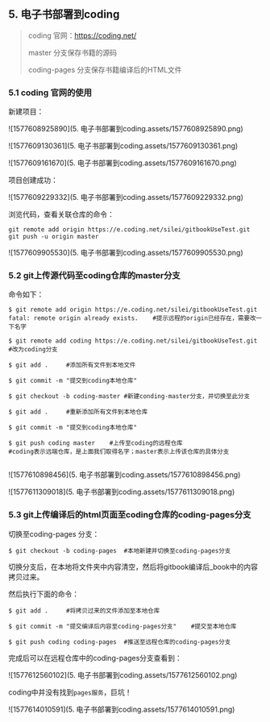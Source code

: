 ## 5. 电子书部署到coding

> coding 官网：<https://coding.net/>
>
> master 分支保存书籍的源码
>
> coding-pages 分支保存书籍编译后的HTML文件

### 5.1 coding 官网的使用

新建项目：

![1577608925890](5. 电子书部署到coding.assets/1577608925890.png)

![1577609130361](5. 电子书部署到coding.assets/1577609130361.png)

![1577609161670](5. 电子书部署到coding.assets/1577609161670.png)

项目创建成功：

![1577609229332](5. 电子书部署到coding.assets/1577609229332.png)

浏览代码，查看关联仓库的命令：

```shell
git remote add origin https://e.coding.net/silei/gitbookUseTest.git
git push -u origin master
```

![1577609905530](5. 电子书部署到coding.assets/1577609905530.png)

### 5.2 git上传源代码至coding仓库的master分支

命令如下：

```shell
$ git remote add origin https://e.coding.net/silei/gitbookUseTest.git
fatal: remote origin already exists.	#提示远程的origin已经存在，需要改一下名字

$ git remote add coding https://e.coding.net/silei/gitbookUseTest.git	#改为coding分支

$ git add .		#添加所有文件到本地文件

$ git commit -m "提交到coding本地仓库"

$ git checkout -b coding-master	#新建conding-master分支，并切换至此分支

$ git add .		#重新添加所有文件到本地仓库

$ git commit -m "提交到coding本地仓库"

$ git push coding master	#上传至coding的远程仓库
#coding表示远端仓库，是上面我们取得名字；master表示上传该仓库的具体分支


```

![1577610898456](5. 电子书部署到coding.assets/1577610898456.png)

![1577611309018](5. 电子书部署到coding.assets/1577611309018.png)

### 5.3 git上传编译后的html页面至coding仓库的coding-pages分支

切换至coding-pages 分支：

```shell
$ git checkout -b coding-pages	#本地新建并切换至coding-pages分支
```

切换分支后，在本地将文件夹中内容清空，然后将gitbook编译后_book中的内容拷贝过来。

然后执行下面的命令：

```shell
$ git add .		#将拷贝过来的文件添加至本地仓库

$ git commit -m "提交编译后内容至coding-pages分支"	#提交至本地仓库

$ git push coding coding-pages	#推送至远程仓库的coding-pages分支
```

完成后可以在远程仓库中的coding-pages分支查看到：

![1577612560102](5. 电子书部署到coding.assets/1577612560102.png)

coding中并没有找到`pages服务`，巨坑！

![1577614010591](5. 电子书部署到coding.assets/1577614010591.png)

